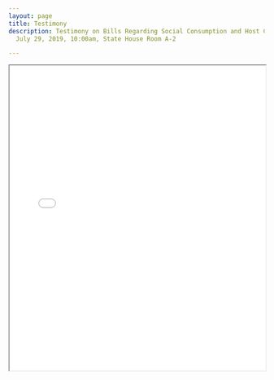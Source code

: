 ```yaml
---
layout: page
title: Testimony
description: Testimony on Bills Regarding Social Consumption and Host Community AgreementsMonday,
  July 29, 2019, 10:00am, State House Room A-2

---
```

<iframe src="[https://www.shaleentitle.com/testimony.pdf](https://www.shaleentitle.com/testimony.pdf "https://www.shaleentitle.com/testimony.pdf")" width="100%" height="600px" />